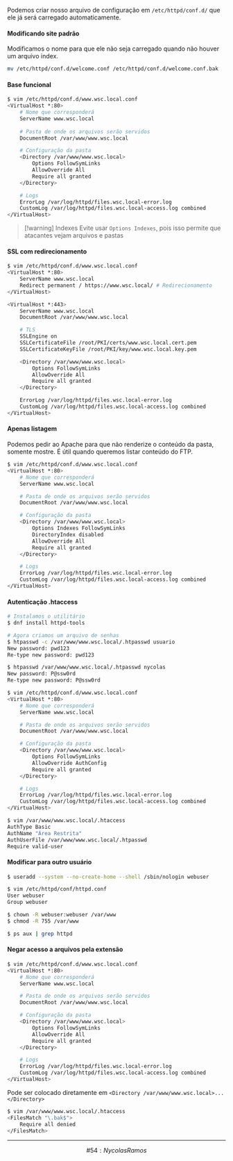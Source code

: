 Podemos criar nosso arquivo de configuração em `/etc/httpd/conf.d/` que ele já será carregado automaticamente.
#### Modificando site padrão
Modificamos o nome para que ele não seja carregado quando não houver um arquivo index.
```sh
mv /etc/httpd/conf.d/welcome.conf /etc/httpd/conf.d/welcome.conf.bak
```
#### Base funcional
```sh
$ vim /etc/httpd/conf.d/www.wsc.local.conf
<VirtualHost *:80>
	# Nome que corresponderá
    ServerName www.wsc.local
    
    # Pasta de onde os arquivos serão servidos
    DocumentRoot /var/www/www.wsc.local

	# Configuração da pasta
    <Directory /var/www/www.wsc.local>
		Options FollowSymLinks
        AllowOverride All
        Require all granted
    </Directory>

	# Logs
    ErrorLog /var/log/httpd/files.wsc.local-error.log
    CustomLog /var/log/httpd/files.wsc.local-access.log combined
</VirtualHost>
```

>[!warning] Indexes
> Evite usar `Options Indexes`, pois isso permite que atacantes vejam arquivos e pastas
#### SSL com redirecionamento

```sh
$ vim /etc/httpd/conf.d/www.wsc.local.conf
<VirtualHost *:80>
    ServerName www.wsc.local
    Redirect permanent / https://www.wsc.local/ # Redirecionamento
</VirtualHost>

<VirtualHost *:443>
    ServerName www.wsc.local
    DocumentRoot /var/www/www.wsc.local

	# TLS
    SSLEngine on
    SSLCertificateFile /root/PKI/certs/www.wsc.local.cert.pem
    SSLCertificateKeyFile /root/PKI/key/www.wsc.local.key.pem

    <Directory /var/www/www.wsc.local>
        Options FollowSymLinks
        AllowOverride All
        Require all granted
    </Directory>

    ErrorLog /var/log/httpd/files.wsc.local-error.log
    CustomLog /var/log/httpd/files.wsc.local-access.log combined
</VirtualHost>
```
#### Apenas listagem
Podemos pedir ao Apache para que não renderize o conteúdo da pasta, somente mostre. É útil quando queremos listar conteúdo do FTP.
```sh
$ vim /etc/httpd/conf.d/www.wsc.local.conf
<VirtualHost *:80>
    # Nome que corresponderá
    ServerName www.wsc.local

    # Pasta de onde os arquivos serão servidos
    DocumentRoot /var/www/www.wsc.local

    # Configuração da pasta
    <Directory /var/www/www.wsc.local>
        Options Indexes FollowSymLinks
        DirectoryIndex disabled
        AllowOverride All
        Require all granted
    </Directory>

    # Logs
    ErrorLog /var/log/httpd/files.wsc.local-error.log
    CustomLog /var/log/httpd/files.wsc.local-access.log combined
</VirtualHost>
```
#### Autenticação .htaccess
```sh
# Instalamos o utilitário
$ dnf install httpd-tools

# Agora criamos um arquivo de senhas
$ htpasswd -c /var/www/www.wsc.local/.htpasswd usuario
New password: pwd123
Re-type new password: pwd123

$ htpasswd /var/www/www.wsc.local/.htpasswd nycolas
New password: P@ssw0rd
Re-type new password: P@ssw0rd
```

```sh
$ vim /etc/httpd/conf.d/www.wsc.local.conf
<VirtualHost *:80>
    # Nome que corresponderá
    ServerName www.wsc.local

    # Pasta de onde os arquivos serão servidos
    DocumentRoot /var/www/www.wsc.local

    # Configuração da pasta
    <Directory /var/www/www.wsc.local>
        Options FollowSymLinks
        AllowOverride AuthConfig
        Require all granted
    </Directory>

    # Logs
    ErrorLog /var/log/httpd/files.wsc.local-error.log
    CustomLog /var/log/httpd/files.wsc.local-access.log combined
</VirtualHost>
```

```sh
$ vim /var/www/www.wsc.local/.htaccess
AuthType Basic
AuthName "Área Restrita"
AuthUserFile /var/www/www.wsc.local/.htpasswd
Require valid-user
```
#### Modificar para outro usuário
```sh
$ useradd --system --no-create-home --shell /sbin/nologin webuser

$ vim /etc/httpd/conf/httpd.conf
User webuser
Group webuser

$ chown -R webuser:webuser /var/www
$ chmod -R 755 /var/www

$ ps aux | grep httpd
```
#### Negar acesso a arquivos pela extensão
```sh
$ vim /etc/httpd/conf.d/www.wsc.local.conf
<VirtualHost *:80>
    # Nome que corresponderá
    ServerName www.wsc.local

    # Pasta de onde os arquivos serão servidos
    DocumentRoot /var/www/www.wsc.local

    # Configuração da pasta
    <Directory /var/www/www.wsc.local>
        Options FollowSymLinks
        AllowOverride All
        Require all granted
    </Directory>

    # Logs
    ErrorLog /var/log/httpd/files.wsc.local-error.log
    CustomLog /var/log/httpd/files.wsc.local-access.log combined
</VirtualHost>
```

Pode ser colocado diretamente em `<Directory /var/www/www.wsc.local>...</Directory>`
```sh
$ vim /var/www/www.wsc.local/.htaccess
<FilesMatch "\.bak$">
    Require all denied
</FilesMatch>
```
***
$$\#54 : Nycolas Ramos$$